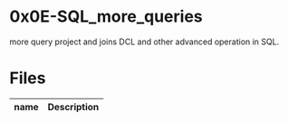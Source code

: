 # 0x0E-SQL_more_queries

more query project and joins DCL and other advanced operation in SQL.

# Files

name | Description
--|--

